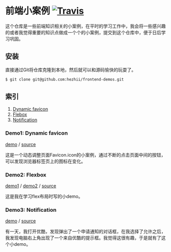 # 前端小案例 [![Travis](https://img.shields.io/travis/hezhii/frontend-demos.svg)]()

这个仓库是一些前端知识相关的小案例，在平时的学习工作中，我会将一些感兴趣的或者我觉得重要的知识点做成一个个的小案例，提交到这个仓库中，便于日后学习巩固。

## 安装

直接通过Git将仓库克隆到本地，然后就可以和源码愉快的玩耍了。

```bash
$ git clone git@github.com:hezhii/frontend-demos.git
```

## 索引

1. [Dynamic favicon](#demo1-dynamic-favicon)
2. [Flebox](#demo2-flexbox)
3. [Notification](#demo3-Notification)

### Demo1: Dynamic favicon

[demo](http://www.whezh.com/frontend-demos/dynamic-favicon/) / [source](https://github.com/hezhii/frontend-demos/tree/master/dynamic-favicon)

这是一个动态调整页面Favicon.icon的小案例，通过不断的点击页面中间的按钮，可以发现浏览器标签页上的图标在变化。

### Demo2: Flexbox

[demo1](http://www.whezh.com/frontend-demos/flexbox/demo1) / [demo2](http://www.whezh.com/frontend-demos/flexbox/demo2)  / [source](https://github.com/hezhii/frontend-demos/tree/master/flexbox)

这是我在学习flex布局时写的小demo。

### Demo3: Notification

[demo](http://www.whezh.com/frontend-demos/notification/) / [source](https://github.com/hezhii/frontend-demos/tree/master/notification)

有一天，我打开优酷，发现弹出了一个申请通知的对话框，在我选择了允许之后，我发现电脑右上角出现了一个来自优酷的提示框。我觉得这很有趣，于是就有了这个小demo。
